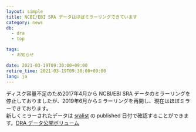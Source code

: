 ```yaml
---
layout: simple
title: NCBI/EBI SRA データはほぼミラーリングできています
category: news
db:
  - dra
  - top

tags:
  - お知らせ

date: 2021-03-19T09:30:00+09:00
retire_time: 2021-03-19T09:30:00+09:00
lang: ja
---
```


ディスク容量不足のため2017年4月から NCBI/EBI SRA データのミラーリングを停止しておりましたが、2019年6月からミラーリングを再開し、現在はほぼミラーできております。    
新しくミラーされたデータは [sralist](https://ddbj.nig.ac.jp/public/ddbj_database/dra/meta/list/) の published 日付で確認することができます。[DRA データ公開ボリューム](/statistics/index.html#dra-release)


